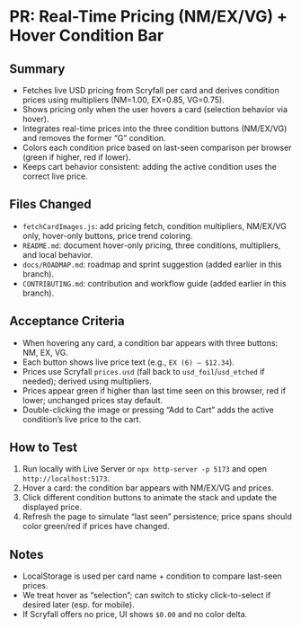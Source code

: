 # PR: Real-Time Pricing (NM/EX/VG) + Hover Condition Bar

## Summary
- Fetches live USD pricing from Scryfall per card and derives condition prices using multipliers (NM=1.00, EX=0.85, VG=0.75).
- Shows pricing only when the user hovers a card (selection behavior via hover).
- Integrates real-time prices into the three condition buttons (NM/EX/VG) and removes the former “G” condition.
- Colors each condition price based on last-seen comparison per browser (green if higher, red if lower).
- Keeps cart behavior consistent: adding the active condition uses the correct live price.

## Files Changed
- `fetchCardImages.js`: add pricing fetch, condition multipliers, NM/EX/VG only, hover-only buttons, price trend coloring.
- `README.md`: document hover-only pricing, three conditions, multipliers, and local behavior.
- `docs/ROADMAP.md`: roadmap and sprint suggestion (added earlier in this branch).
- `CONTRIBUTING.md`: contribution and workflow guide (added earlier in this branch).

## Acceptance Criteria
- When hovering any card, a condition bar appears with three buttons: NM, EX, VG.
- Each button shows live price text (e.g., `EX (6) — $12.34`).
- Prices use Scryfall `prices.usd` (fall back to `usd_foil`/`usd_etched` if needed); derived using multipliers.
- Prices appear green if higher than last time seen on this browser, red if lower; unchanged prices stay default.
- Double-clicking the image or pressing “Add to Cart” adds the active condition’s live price to the cart.

## How to Test
1. Run locally with Live Server or `npx http-server -p 5173` and open `http://localhost:5173`.
2. Hover a card: the condition bar appears with NM/EX/VG and prices.
3. Click different condition buttons to animate the stack and update the displayed price.
4. Refresh the page to simulate “last seen” persistence; price spans should color green/red if prices have changed.

## Notes
- LocalStorage is used per card name + condition to compare last-seen prices.
- We treat hover as “selection”; can switch to sticky click-to-select if desired later (esp. for mobile).
- If Scryfall offers no price, UI shows `$0.00` and no color delta.
